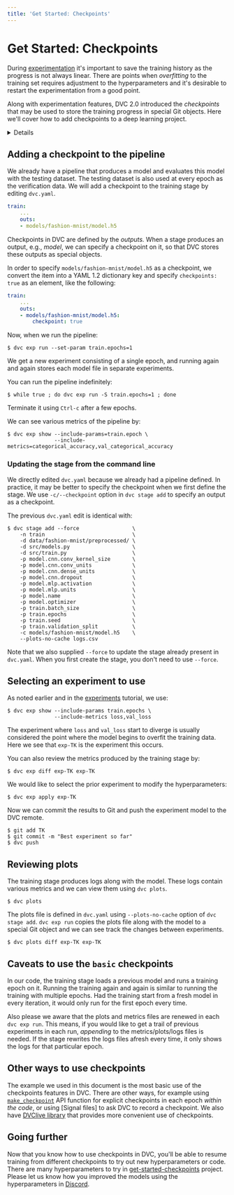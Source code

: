 ```yaml
---
title: 'Get Started: Checkpoints'
---
```


# Get Started: Checkpoints

During [experimentation](https://dvc.org/doc/start/experiments) it's important
to save the training history as the progress is not always linear. There are
points when _overfitting_ to the training set requires adjustment to the
hyperparameters and it's desirable to restart the experimentation from a good
point.

Along with experimentation features, DVC 2.0 introduced the _checkpoints_ that
may be used to store the training progress in special Git objects. Here we'll
cover how to add checkpoints to a deep learning project.

<details>

## 💡 Setting up the project

You can follow along with the steps here or you can clone the repo directly from
GitHub and play with it. To clone the repo, run the following commands.

```bash
$ git clone https://github.com/iterative/get-started-checkpoints -b basic
$ cd get-started-checkpoints
```

It is recommended you create a virtual environment for this example. You can do
that by running:

```bash
$ python3 -m venv .venv
```

Once your virtual environment is installed, you can start it up with one of the
following commands.

- On Mac/Linux: `source .venv/bin/activate`
- On Windows: `.\.venv\Scripts\activate`

Once you have your environment set up, install the dependencies by running:

```bash
$ pip install -r requirements.txt
```

This will download all of the packages you need to run the example. Now you have
everything you need to get started with experiments and checkpoints.

</details>

## Adding a checkpoint to the pipeline

We already have a pipeline that produces a model and evaluates this model with
the testing dataset. The testing dataset is also used at every epoch as the
verification data. We will add a checkpoint to the training stage by editing
`dvc.yaml`.

```yaml
train:
    ...
    outs:
    - models/fashion-mnist/model.h5
```

Checkpoints in DVC are defined by the _outputs._ When a stage produces an
output, e.g., _model_, we can specify a checkpoint on it, so that DVC stores
these outputs as special objects.

In order to specify `models/fashion-mnist/model.h5` as a checkpoint, we convert
the item into a YAML 1.2 dictionary key and specify `checkpoints: true` as an
element, like the following:

```yaml
train:
    ...
    outs:
    - models/fashion-mnist/model.h5:
        checkpoint: true
```

Now, when we run the pipeline:

```dvc
$ dvc exp run --set-param train.epochs=1
```

We get a new experiment consisting of a single epoch, and running again and
again stores each model file in separate experiments.

You can run the pipeline indefinitely:

```dvc
$ while true ; do dvc exp run -S train.epochs=1 ; done
```

Terminate it using `Ctrl-c` after a few epochs.

We can see various metrics of the pipeline by:

```dvc
$ dvc exp show --include-params=train.epoch \
               --include-metrics=categorical_accuracy,val_categorical_accuracy
```

### Updating the stage from the command line

We directly edited `dvc.yaml` because we already had a pipeline defined. In
practice, it may be better to specify the checkpoint when we first define the
stage. We use `-c/--checkpoint` option in `dvc stage add` to specify an output
as a checkpoint.

The previous `dvc.yaml` edit is identical with:

```dvc
$ dvc stage add --force                 \
    -n train                            \
    -d data/fashion-mnist/preprocessed/ \
    -d src/models.py                    \
    -d src/train.py                     \
    -p model.cnn.conv_kernel_size       \
    -p model.cnn.conv_units             \
    -p model.cnn.dense_units            \
    -p model.cnn.dropout                \
    -p model.mlp.activation             \
    -p model.mlp.units                  \
    -p model.name                       \
    -p model.optimizer                  \
    -p train.batch_size                 \
    -p train.epochs                     \
    -p train.seed                       \
    -p train.validation_split           \
    -c models/fashion-mnist/model.h5    \
    --plots-no-cache logs.csv
```

Note that we also supplied `--force` to update the stage already present in
`dvc.yaml`. When you first create the stage, you don't need to use `--force`.

## Selecting an experiment to use

As noted earlier and in the [experiments](https://dvc.org/doc/start/experiments)
tutorial, we use:

```dvc
$ dvc exp show --include-params train.epochs \
               --include-metrics loss,val_loss
```

The experiment where `loss` and `val_loss` start to diverge is usually
considered the point where the model begins to overfit the training data. Here
we see that `exp-TK` is the experiment this occurs.

You can also review the metrics produced by the training stage by:

```dvc
$ dvc exp diff exp-TK exp-TK
```

We would like to select the prior experiment to modify the hyperparameters:

```dvc
$ dvc exp apply exp-TK
```

Now we can commit the results to Git and push the experiment model to the DVC
remote.

```dvc
$ git add TK
$ git commit -m "Best experiment so far"
$ dvc push
```

## Reviewing plots

The training stage produces logs along with the model. These logs contain
various metrics and we can view them using `dvc plots`.

```dvc
$ dvc plots
```

The plots file is defined in `dvc.yaml` using `--plots-no-cache` option of
`dvc stage add`. `dvc exp run` copies the plots file along with the model to a
special Git object and we can see track the changes between experiments.

```dvc
$ dvc plots diff exp-TK exp-TK
```

## Caveats to use the `basic` checkpoints

In our code, the training stage loads a previous model and runs a training epoch
on it. Running the training again and again is similar to running the training
with multiple epochs. Had the training start from a fresh model in every
iteration, it would only run for the first epoch every time.

Also please we aware that the plots and metrics files are renewed in each
`dvc exp run`. This means, if you would like to get a trail of previous
experiments in each run, _appending_ to the metrics/plots/logs files is needed.
If the stage rewrites the logs files afresh every time, it only shows the logs
for that particular epoch.

## Other ways to use checkpoints

The example we used in this document is the most basic use of the checkpoints
features in DVC. There are other ways, for example using [`make_checkpoint`]()
API function for explicit checkpoints in each epoch _within the code_, or using
[Signal files] to ask DVC to record a checkpoint. We also have
[DVClive library]() that provides more convenient use of checkpoints.

## Going further

Now that you know how to use checkpoints in DVC, you'll be able to resume
training from different checkpoints to try out new hyperparameters or code.
There are many hyperparameters to try in
[get-started-checkpoints](https://github.com/iterative/get-started-checkpoints)
project. Please let us know how you improved the models using the
hyperparameters in [Discord](https://dvc.org/chat).
